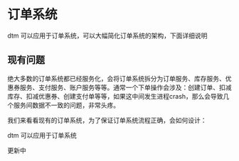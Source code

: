 # 订单系统
dtm 可以应用于订单系统，可以大幅简化订单系统的架构，下面详细说明

## 现有问题
绝大多数的订单系统都已经服务化，会将订单系统拆分为订单服务、库存服务、优惠券服务、支付服务、账户服务等等。通常一个下单操作会涉及：创建订单、扣减库存、扣减优惠券、创建支付单等等，如果这中间发生进程crash，那么会导致几个服务间数据不一致的问题，非常头疼。

我们来看看现有的订单系统，为了保证订单系统流程正确，会如何设计：


dtm 可以应用于订单系统

更新中